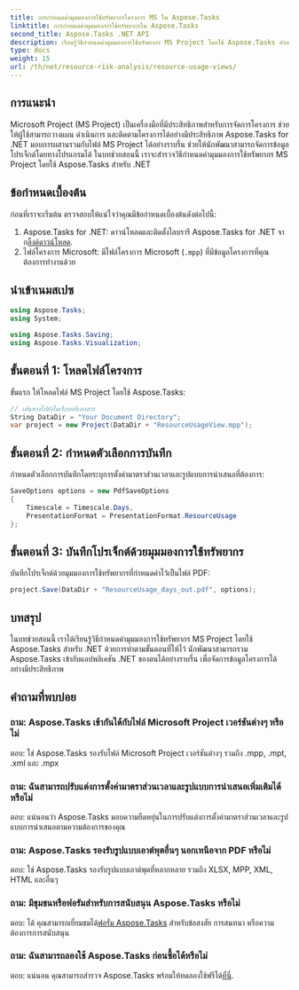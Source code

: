 ```yaml
---
title: การกำหนดค่ามุมมองการใช้ทรัพยากรโครงการ MS ใน Aspose.Tasks
linktitle: การกำหนดค่ามุมมองการใช้ทรัพยากรใน Aspose.Tasks
second_title: Aspose.Tasks .NET API
description: เรียนรู้วิธีกำหนดค่ามุมมองการใช้ทรัพยากร MS Project โดยใช้ Aspose.Tasks สำหรับ .NET คำแนะนำทีละขั้นตอนพร้อมตัวอย่างโค้ดรวมอยู่ด้วย
type: docs
weight: 15
url: /th/net/resource-risk-analysis/resource-usage-views/
---
```

## การแนะนำ
Microsoft Project (MS Project) เป็นเครื่องมือที่มีประสิทธิภาพสำหรับการจัดการโครงการ ช่วยให้ผู้ใช้สามารถวางแผน ดำเนินการ และติดตามโครงการได้อย่างมีประสิทธิภาพ Aspose.Tasks for .NET มอบการผสานรวมกับไฟล์ MS Project ได้อย่างราบรื่น ช่วยให้นักพัฒนาสามารถจัดการข้อมูลโปรเจ็กต์โดยทางโปรแกรมได้ ในบทช่วยสอนนี้ เราจะสำรวจวิธีกำหนดค่ามุมมองการใช้ทรัพยากร MS Project โดยใช้ Aspose.Tasks สำหรับ .NET
## ข้อกำหนดเบื้องต้น
ก่อนที่เราจะเริ่มต้น ตรวจสอบให้แน่ใจว่าคุณมีข้อกำหนดเบื้องต้นดังต่อไปนี้:
1.  Aspose.Tasks for .NET: ดาวน์โหลดและติดตั้งไลบรารี Aspose.Tasks for .NET จาก[ลิ้งค์ดาวน์โหลด](https://releases.aspose.com/tasks/net/).
2. ไฟล์โครงการ Microsoft: มีไฟล์โครงการ Microsoft (`.mpp`) ที่มีข้อมูลโครงการที่คุณต้องการทำงานด้วย

## นำเข้าเนมสเปซ
```csharp
using Aspose.Tasks;
using System;

using Aspose.Tasks.Saving;
using Aspose.Tasks.Visualization;
```
## ขั้นตอนที่ 1: โหลดไฟล์โครงการ
ขั้นแรก ให้โหลดไฟล์ MS Project โดยใช้ Aspose.Tasks:
```csharp
// เส้นทางไปยังไดเร็กทอรีเอกสาร
String DataDir = "Your Document Directory";
var project = new Project(DataDir + "ResourceUsageView.mpp");
```
## ขั้นตอนที่ 2: กำหนดตัวเลือกการบันทึก
กำหนดตัวเลือกการบันทึกโดยระบุการตั้งค่ามาตราส่วนเวลาและรูปแบบการนำเสนอที่ต้องการ:
```csharp
SaveOptions options = new PdfSaveOptions
{
    Timescale = Timescale.Days,
    PresentationFormat = PresentationFormat.ResourceUsage
};
```
## ขั้นตอนที่ 3: บันทึกโปรเจ็กต์ด้วยมุมมองการใช้ทรัพยากร
บันทึกโปรเจ็กต์ด้วยมุมมองการใช้ทรัพยากรที่กำหนดค่าไว้เป็นไฟล์ PDF:
```csharp
project.Save(DataDir + "ResourceUsage_days_out.pdf", options);
```

## บทสรุป
ในบทช่วยสอนนี้ เราได้เรียนรู้วิธีกำหนดค่ามุมมองการใช้ทรัพยากร MS Project โดยใช้ Aspose.Tasks สำหรับ .NET ด้วยการทำตามขั้นตอนที่ให้ไว้ นักพัฒนาสามารถรวม Aspose.Tasks เข้ากับแอปพลิเคชัน .NET ของตนได้อย่างราบรื่น เพื่อจัดการข้อมูลโครงการได้อย่างมีประสิทธิภาพ

## คำถามที่พบบ่อย
### ถาม: Aspose.Tasks เข้ากันได้กับไฟล์ Microsoft Project เวอร์ชันต่างๆ หรือไม่
ตอบ: ใช่ Aspose.Tasks รองรับไฟล์ Microsoft Project เวอร์ชันต่างๆ รวมถึง .mpp, .mpt, .xml และ .mpx
### ถาม: ฉันสามารถปรับแต่งการตั้งค่ามาตราส่วนเวลาและรูปแบบการนำเสนอเพิ่มเติมได้หรือไม่
ตอบ: แน่นอนว่า Aspose.Tasks มอบความยืดหยุ่นในการปรับแต่งการตั้งค่ามาตราส่วนเวลาและรูปแบบการนำเสนอตามความต้องการของคุณ
### ถาม: Aspose.Tasks รองรับรูปแบบเอาต์พุตอื่นๆ นอกเหนือจาก PDF หรือไม่
ตอบ: ใช่ Aspose.Tasks รองรับรูปแบบเอาต์พุตที่หลากหลาย รวมถึง XLSX, MPP, XML, HTML และอื่นๆ
### ถาม: มีชุมชนหรือฟอรัมสำหรับการสนับสนุน Aspose.Tasks หรือไม่
 ตอบ: ได้ คุณสามารถเยี่ยมชมได้[ฟอรั่ม Aspose.Tasks](https://forum.aspose.com/c/tasks/15) สำหรับข้อสงสัย การสนทนา หรือความต้องการการสนับสนุน
### ถาม: ฉันสามารถลองใช้ Aspose.Tasks ก่อนซื้อได้หรือไม่
 ตอบ: แน่นอน คุณสามารถสำรวจ Aspose.Tasks พร้อมให้ทดลองใช้ฟรีได้[ที่นี่](https://releases.aspose.com/).